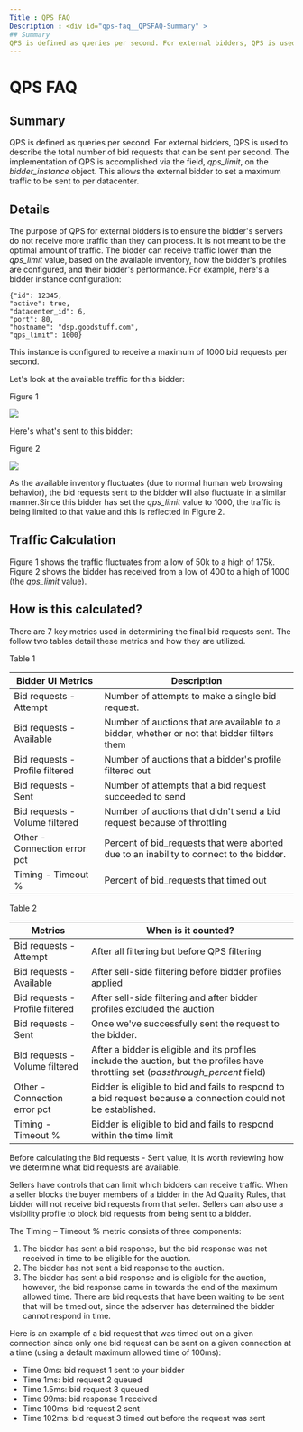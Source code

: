 ```yaml
---
Title : QPS FAQ
Description : <div id="qps-faq__QPSFAQ-Summary" >
## Summary
QPS is defined as queries per second. For external bidders, QPS is used
---
```



# QPS FAQ



<div id="qps-faq__QPSFAQ-Summary" >

## Summary

QPS is defined as queries per second. For external bidders, QPS is used
to describe the total number of bid requests that can be sent per
second. The implementation of QPS is accomplished via the field,
*qps_limit*, on the *bidder_instance* object. This allows the external
bidder to set a maximum traffic to be sent to per datacenter.



<div id="qps-faq__QPSFAQ-Details" >

## Details

The purpose of QPS for external bidders is to ensure the bidder's
servers do not receive more traffic than they can process. It is not
meant to be the optimal amount of traffic. The bidder can receive
traffic lower than the *qps_limit* value, based on the available
inventory, how the bidder's profiles are configured, and their bidder's
performance. For example, here's a bidder instance configuration:

``` pre
{"id": 12345,
"active": true,
"datacenter_id": 6,
"port": 80,
"hostname": "dsp.goodstuff.com",
"qps_limit": 1000}
```

This instance is configured to receive a maximum of 1000 bid requests
per second.

Let's look at the available traffic for this bidder:

Figure 1

<img src="images/qps-faq-figure-1.png" id="qps-faq__image_k4m_4q5_4wb"
class="image" />

Here's what's sent to this bidder:

Figure 2

<img src="images/qps-faq-figure-2.png" id="qps-faq__image_uzg_qq5_4wb"
class="image" />

As the available inventory fluctuates (due to normal human web browsing
behavior), the bid requests sent to the bidder will also fluctuate in a
similar manner.Since this bidder has set the *qps_limit* value to 1000,
the traffic is being limited to that value and this is reflected in
Figure 2.



<div id="qps-faq__QPSFAQ-TrafficCalculation" >

## Traffic Calculation

Figure 1 shows the traffic fluctuates from a low of 50k to a high of
175k. Figure 2 shows the bidder has received from a low of 400 to a high
of 1000 (the *qps_limit* value).



<div id="qps-faq__QPSFAQ-Howisthiscalculated-" >

## How is this calculated?

There are 7 key metrics used in determining the final bid requests sent.
The follow two tables detail these metrics and how they are utilized.

Table 1

<table id="qps-faq__table_m5l_dr5_4wb" class="table">
<thead class="thead">
<tr class="header row">
<th id="qps-faq__table_m5l_dr5_4wb__entry__1"
class="entry colsep-1 rowsep-1">Bidder UI Metrics</th>
<th id="qps-faq__table_m5l_dr5_4wb__entry__2"
class="entry colsep-1 rowsep-1">Description</th>
</tr>
</thead>
<tbody class="tbody">
<tr class="odd row">
<td class="entry colsep-1 rowsep-1"
headers="qps-faq__table_m5l_dr5_4wb__entry__1">Bid requests -
Attempt</td>
<td class="entry colsep-1 rowsep-1"
headers="qps-faq__table_m5l_dr5_4wb__entry__2">Number of attempts to
make a single bid request.</td>
</tr>
<tr class="even row">
<td class="entry colsep-1 rowsep-1"
headers="qps-faq__table_m5l_dr5_4wb__entry__1">Bid requests -
Available</td>
<td class="entry colsep-1 rowsep-1"
headers="qps-faq__table_m5l_dr5_4wb__entry__2">Number of auctions that
are available to a bidder, whether or not that bidder filters them</td>
</tr>
<tr class="odd row">
<td class="entry colsep-1 rowsep-1"
headers="qps-faq__table_m5l_dr5_4wb__entry__1">Bid requests - Profile
filtered</td>
<td class="entry colsep-1 rowsep-1"
headers="qps-faq__table_m5l_dr5_4wb__entry__2">Number of auctions that a
bidder's profile filtered out</td>
</tr>
<tr class="even row">
<td class="entry colsep-1 rowsep-1"
headers="qps-faq__table_m5l_dr5_4wb__entry__1">Bid requests - Sent</td>
<td class="entry colsep-1 rowsep-1"
headers="qps-faq__table_m5l_dr5_4wb__entry__2">Number of attempts that a
bid request succeeded to send</td>
</tr>
<tr class="odd row">
<td class="entry colsep-1 rowsep-1"
headers="qps-faq__table_m5l_dr5_4wb__entry__1">Bid requests - Volume
filtered</td>
<td class="entry colsep-1 rowsep-1"
headers="qps-faq__table_m5l_dr5_4wb__entry__2">Number of auctions that
didn't send a bid request because of throttling</td>
</tr>
<tr class="even row">
<td class="entry colsep-1 rowsep-1"
headers="qps-faq__table_m5l_dr5_4wb__entry__1">Other - Connection error
pct</td>
<td class="entry colsep-1 rowsep-1"
headers="qps-faq__table_m5l_dr5_4wb__entry__2">Percent of bid_requests
that were aborted due to an inability to connect to the bidder.</td>
</tr>
<tr class="odd row">
<td class="entry colsep-1 rowsep-1"
headers="qps-faq__table_m5l_dr5_4wb__entry__1">Timing - Timeout %</td>
<td class="entry colsep-1 rowsep-1"
headers="qps-faq__table_m5l_dr5_4wb__entry__2">Percent of bid_requests
that timed out</td>
</tr>
</tbody>
</table>

Table 2



<table id="qps-faq__table_ldm_hr5_4wb" class="table">
<thead class="thead">
<tr class="header row">
<th id="qps-faq__table_ldm_hr5_4wb__entry__1"
class="entry colsep-1 rowsep-1">Metrics</th>
<th id="qps-faq__table_ldm_hr5_4wb__entry__2"
class="entry colsep-1 rowsep-1">When is it counted?</th>
</tr>
</thead>
<tbody class="tbody">
<tr class="odd row">
<td class="entry colsep-1 rowsep-1"
headers="qps-faq__table_ldm_hr5_4wb__entry__1">Bid requests -
Attempt</td>
<td class="entry colsep-1 rowsep-1"
headers="qps-faq__table_ldm_hr5_4wb__entry__2">After all filtering but
before QPS filtering</td>
</tr>
<tr class="even row">
<td class="entry colsep-1 rowsep-1"
headers="qps-faq__table_ldm_hr5_4wb__entry__1">Bid requests -
Available</td>
<td class="entry colsep-1 rowsep-1"
headers="qps-faq__table_ldm_hr5_4wb__entry__2">After sell-side filtering
before bidder profiles applied</td>
</tr>
<tr class="odd row">
<td class="entry colsep-1 rowsep-1"
headers="qps-faq__table_ldm_hr5_4wb__entry__1">Bid requests - Profile
filtered</td>
<td class="entry colsep-1 rowsep-1"
headers="qps-faq__table_ldm_hr5_4wb__entry__2">After sell-side filtering
and after bidder profiles excluded the auction</td>
</tr>
<tr class="even row">
<td class="entry colsep-1 rowsep-1"
headers="qps-faq__table_ldm_hr5_4wb__entry__1">Bid requests - Sent</td>
<td class="entry colsep-1 rowsep-1"
headers="qps-faq__table_ldm_hr5_4wb__entry__2">Once we've successfully
sent the request to the bidder.</td>
</tr>
<tr class="odd row">
<td class="entry colsep-1 rowsep-1"
headers="qps-faq__table_ldm_hr5_4wb__entry__1">Bid requests - Volume
filtered</td>
<td class="entry colsep-1 rowsep-1"
headers="qps-faq__table_ldm_hr5_4wb__entry__2">After a bidder is
eligible and its profiles include the auction, but the profiles have
throttling set (<em>passthrough_percent</em> field)</td>
</tr>
<tr class="even row">
<td class="entry colsep-1 rowsep-1"
headers="qps-faq__table_ldm_hr5_4wb__entry__1">Other - Connection error
pct</td>
<td class="entry colsep-1 rowsep-1"
headers="qps-faq__table_ldm_hr5_4wb__entry__2">Bidder is eligible to bid
and fails to respond to a bid request because a connection could not be
established.</td>
</tr>
<tr class="odd row">
<td class="entry colsep-1 rowsep-1"
headers="qps-faq__table_ldm_hr5_4wb__entry__1">Timing - Timeout %</td>
<td class="entry colsep-1 rowsep-1"
headers="qps-faq__table_ldm_hr5_4wb__entry__2">Bidder is eligible to bid
and fails to respond within the time limit</td>
</tr>
</tbody>
</table>



Before calculating the Bid requests - Sent value, it is worth reviewing
how we determine what bid requests are available.

Sellers have controls that can limit which bidders can receive traffic.
When a seller blocks the buyer members of a bidder in the Ad Quality
Rules, that bidder will not receive bid requests from that seller.
Sellers can also use a visibility profile to block bid requests from
being sent to a bidder.

The Timing – Timeout % metric consists of three components:

1.  The bidder has sent a bid response, but the bid response was not
    received in time to be eligible for the auction.
2.  The bidder has not sent a bid response to the auction.
3.  The bidder has sent a bid response and is eligible for the auction,
    however, the bid response came in towards the end of the maximum
    allowed time. There are bid requests that have been waiting to be
    sent that will be timed out, since the adserver has determined the
    bidder cannot respond in time.

Here is an example of a bid request that was timed out on a given
connection since only one bid request can be sent on a given connection
at a time (using a default maximum allowed time of 100ms):

- Time 0ms: bid request 1 sent to your bidder
- Time 1ms: bid request 2 queued
- Time 1.5ms: bid request 3 queued
- Time 99ms: bid response 1 received
- Time 100ms: bid request 2 sent
- Time 102ms: bid request 3 timed out before the request was sent






